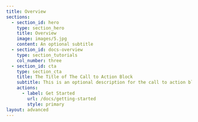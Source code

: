 ```yaml
---
title: Overview
sections:
  - section_id: hero
    type: section_hero
    title: Overview
    image: images/5.jpg
    content: An optional subtitle
  - section_id: docs-overview
    type: section_tutorials
    col_number: three
  - section_id: cta
    type: section_cta
    title: The Title of The Call to Action Block
    subtitle: This is an optional description for the call to action block.
    actions:
      - label: Get Started
        url: /docs/getting-started
        style: primary
layout: advanced
---
```

